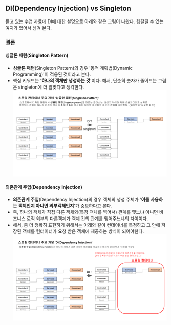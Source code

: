 ## DI(Dependency Injection) vs Singleton
듣고 있는 수업 자료에 DI에 대한 설명으로 아래와 같은 그림이 나왔다. 헷갈릴 수 있는 여지가 있어서 남겨 본다.  

### 결론
#### 싱글톤 패턴(Singleton Pattern)
- **싱글톤 패턴**(Singleton Pattern)의 경우 '동적 계획법(Dynamic Programming)'이 적용된 것이라고 본다.
- 핵심 키워드는 '**하나의 객체만 생성하는 것**'이다. 해서, 단순히 숫자가 줄어드는 그림은 singleton에 더 알맞다고 생각한다.
![싱글턴패턴](images/싱글턴패턴.png)  

#### 의존관계 주입(Dependency Injection)
- **의존관계 주입**(Dependency Injection)의 경우 객체의 생성 주체가 '**이를 사용하는 객체인지 아니면 외부객체인지**'가 중요하다고 본다.
- 즉, 하나의 객체가 직접 다른 객체와(특정 객체를 찍어서) 관계를 맺느냐 아니면 비즈니스 로직 외부의 다른객체가 객체 간의 관계를 맺어주느냐의 차이이다.
- 해서, 좀 더 정확히 표현하기 위해서는 아래와 같이 컨테이너를 특정하고 그 안에 저장된 객체를 컨터이너가 요청 받은 객체에 제공하는 방식이 되어야한다.
![의존성주입](images/의존성주입.png)  


